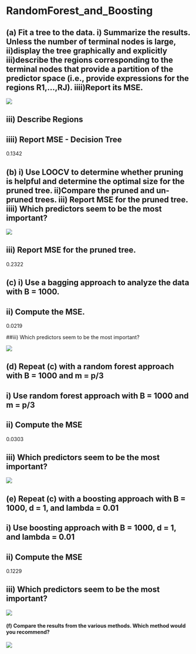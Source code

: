 # RandomForest_and_Boosting

## (a) Fit a tree to the data. i) Summarize the results. Unless the number of terminal nodes is large, ii)display the tree graphically and explicitly iii)describe the regions corresponding to the terminal nodes that provide a partition of the predictor space (i.e., provide expressions for the regions R1,...,RJ). iiii)Report its MSE.

<p float="left">
  <img src="https://github.com/JaimeGoB/RandomForest_and_Boosting/blob/main/data/decision_tree.png">
</p>

## iii) Describe Regions
## iiii) Report MSE - Decision Tree 

0.1342


## (b) i) Use LOOCV to determine whether pruning is helpful and determine the optimal size for the pruned tree. ii)Compare the pruned and un-pruned trees. iii) Report MSE for the pruned tree. iiii) Which predictors seem to be the most important?

<p float="left">
  <img src="https://github.com/JaimeGoB/RandomForest_and_Boosting/blob/main/data/pruned_decision_tree.png">
</p>

## iii) Report MSE for the pruned tree.

0.2322


## (c) i) Use a bagging approach to analyze the data with B = 1000. 

## ii) Compute the MSE.
0.0219
 
##iii) Which predictors seem to be the most important?

<p float="left">
  <img src="https://github.com/JaimeGoB/RandomForest_and_Boosting/blob/main/data/bagging.png">
</p>

## (d) Repeat (c) with a random forest approach with B = 1000 and m = p/3
## i) Use random forest approach with B = 1000 and m = p/3

## ii) Compute the MSE

0.0303
 
## iii) Which predictors seem to be the most important?
<p float="left">
  <img src="https://github.com/JaimeGoB/RandomForest_and_Boosting/blob/main/data/random_forest.png">
</p>


## (e) Repeat (c) with a boosting approach with B = 1000, d = 1, and lambda = 0.01
## i) Use boosting approach with B = 1000, d = 1, and lambda = 0.01
## ii) Compute the MSE

0.1229

## iii) Which predictors seem to be the most important?
<p float="left">
  <img src="https://github.com/JaimeGoB/RandomForest_and_Boosting/blob/main/data/boosting.png">
</p>

#### (f) Compare the results from the various methods. Which method would you recommend?
<p float="left">
  <img src="https://github.com/JaimeGoB/RandomForest_and_Boosting/blob/main/data/results.png">
</p>


